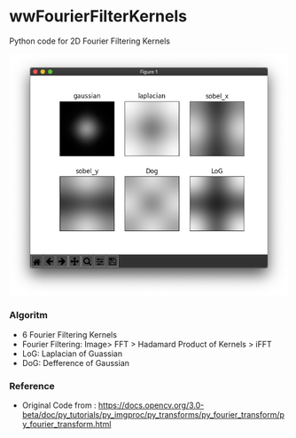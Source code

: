 # wwFourierFilterKernels
Python code for 2D Fourier Filtering Kernels

![Many Filters](https://github.com/bemoregt/wwFourierFilterKernels/blob/master/test.png)

### Algoritm
- 6 Fourier Filtering Kernels
- Fourier Filtering: Image> FFT > Hadamard Product of Kernels > iFFT
- LoG: Laplacian of Guassian
- DoG: Defference of Gaussian

### Reference
- Original Code from : https://docs.opencv.org/3.0-beta/doc/py_tutorials/py_imgproc/py_transforms/py_fourier_transform/py_fourier_transform.html
